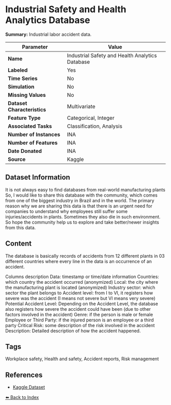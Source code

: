 # Industrial Safety and Health Analytics Database

**Summary:** Industrial labor accident data.

| Parameter | Value |
| --- | --- |
| **Name** | Industrial Safety and Health Analytics Database |
| **Labeled** | Yes |
| **Time Series** | No |
| **Simulation** | No |
| **Missing Values** | No |
| **Dataset Characteristics** | Multivariate |
| **Feature Type** | Categorical, Integer |
| **Associated Tasks** | Classification, Analysis |
| **Number of Instances** | INA |
| **Number of Features** | INA |
| **Date Donated** | INA |
| **Source** | Kaggle |

## Dataset Information

It is not always easy to find databases from real-world manufacturing plants So, I would like to share this database with the community, which comes from one of the biggest industry in Brazil and in the world.
The primary reason why we are sharing this data is that there is an urgent need for companies to understand why employees still suffer some injuries/accidents in plants. Sometimes they also die in such environment. So hope the community help us to explore and take better/newer insights from this data.

## Content

The database is basically records of accidents from 12 different plants in 03 different countries where every line in the data is an occurrence of an accident.

Columns description
Data: timestamp or time/date information
Countries: which country the accident occurred (anonymized)
Local: the city where the manufacturing plant is located (anonymized)
Industry sector: which sector the plant belongs to
Accident level: from I to VI, it registers how severe was the accident (I means not severe but VI means very severe)
Potential Accident Level: Depending on the Accident Level, the database also registers how severe the accident could have been (due to other factors involved in the accident)
Genre: if the person is male or female
Employee or Third Party: if the injured person is an employee or a third party
Critical Risk: some description of the risk involved in the accident
Description: Detailed description of how the accident happened.

## Tags

Workplace safety, Health and safety, Accident reports, Risk management

## References

- [Kaggle Dataset](https://www.kaggle.com/datasets/ihmstefanini/industrial-safety-and-health-analytics-database)

[⬅️ Back to Index](../README.md)
